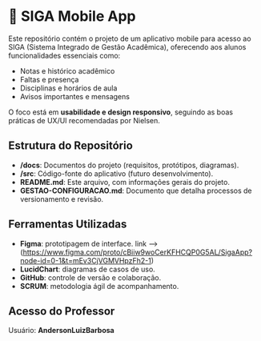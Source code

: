 # 📱 SIGA Mobile App

Este repositório contém o projeto de um aplicativo mobile para acesso ao SIGA (Sistema Integrado de Gestão Acadêmica), oferecendo aos alunos funcionalidades essenciais como:

- Notas e histórico acadêmico
- Faltas e presença
- Disciplinas e horários de aula
- Avisos importantes e mensagens

O foco está em **usabilidade e design responsivo**, seguindo as boas práticas de UX/UI recomendadas por Nielsen.

## Estrutura do Repositório

- **/docs**: Documentos do projeto (requisitos, protótipos, diagramas).
- **/src**: Código-fonte do aplicativo (futuro desenvolvimento).
- **README.md**: Este arquivo, com informações gerais do projeto.
- **GESTAO-CONFIGURACAO.md**: Documento que detalha processos de versionamento e revisão.

## Ferramentas Utilizadas

- **Figma**: prototipagem de interface. link --> (https://www.figma.com/proto/cBiiw9woCerKFHCQP0G5AL/SigaApp?node-id=0-1&t=mEv3CjVGMVHpzFh2-1)
- **LucidChart**: diagramas de casos de uso. 
- **GitHub**: controle de versão e colaboração.
- **SCRUM**: metodologia ágil de acompanhamento.

## Acesso do Professor

Usuário: **AndersonLuizBarbosa**

